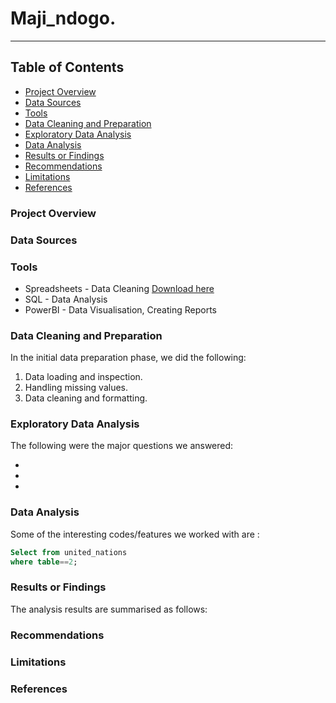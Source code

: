 # Maji_ndogo.
---
## Table of Contents

- [Project Overview](#project-overview)
- [Data Sources](#data-sources)
- [Tools](#tools)
- [Data Cleaning and Preparation](#data-cleaning-and-preparation)
- [Exploratory Data Analysis](#exploratory-data-analysis)
- [Data Analysis](#data-analysis)
- [Results or Findings](#results-or-findings)
- [Recommendations](#recommendations)
- [Limitations](#limitations)
- [References](#references)


### Project Overview
### Data Sources
### Tools
- Spreadsheets - Data Cleaning [Download here](https://www.google.com/sheets/about/)
- SQL - Data Analysis
- PowerBI - Data Visualisation, Creating Reports

### Data Cleaning and Preparation
In the initial data preparation phase, we did the following:
1. Data loading and inspection.
2. Handling missing values.
3. Data cleaning and formatting.

### Exploratory Data Analysis
The following were the major questions we answered:

-
-
-

### Data Analysis
Some of the interesting codes/features we worked with are :
```sql
Select from united_nations
where table==2;
```

### Results or Findings

The analysis results are summarised as follows:

### Recommendations

### Limitations

### References

